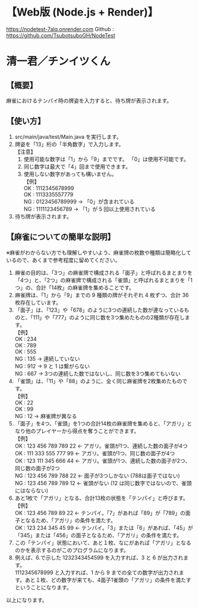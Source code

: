 【Web版 (Node.js + Render)】
=
https://nodetest-7alq.onrender.com
Github : https://github.com/TsubotsuboGH/NodeTest

清一君／チンイツくん
=

【概要】
-
麻雀におけるテンパイ時の牌姿を入力すると、待ち牌が表示されます。

【使い方】
-
1. src/main/java/test/Main.java を実行します。
2. 牌姿を「13」桁の「半角数字」で入力します。  
   【注意】
   1. 使用可能な数字は「1」から「9」までです。
      「0」は使用不可能です。
   2. 同じ数字は最大で「4」回まで使用できます。
   3. 使用しない数字があっても構いません。  
   【例】  
   OK : 1112345678999  
   OK : 1113335557779  
   NG : 0123456789999 -> 「0」が含まれている  
   NG : 1111123456789 -> 「1」が 5 回以上使用されている  
3. 待ち牌が表示されます。

【麻雀についての簡単な説明】
-
※麻雀がわからない方でも理解しやすいよう、麻雀牌の枚数や種類は簡略化しているので、あくまで参考程度に留めてください。
1. 麻雀の目的は、「3つ」の麻雀牌で構成される「面子」と呼ばれるまとまりを「4つ」と、「2つ」の麻雀牌で構成される「雀頭」と呼ばれるまとまりを「1つ」の、合計「14枚」の麻雀牌を集めることです。
2. 麻雀牌は、「1」から「9」までの 9 種類の牌がそれぞれ 4 枚ずつ、合計 36 枚存在しています。
3. 「面子」は、「123」や「678」のように3つの連続した数が連なっているものと、「111」や「777」のように同じ数を3つ集めたものの2種類が存在します。  
   【例】  
   OK : 234  
   OK : 789  
   OK : 555  
   NG : 135 -> 連続していない  
   NG : 912 -> 9 と 1 は繋がらない  
   NG : 667 -> 3つの連続した数ではないし、同じ数を3つ集めてもいない  
4. 「雀頭」は、「11」や「88」のように、全く同じ麻雀牌を2枚集めたものです。  
   【例】  
   OK : 22  
   OK : 99  
   NG : 12 -> 麻雀牌が異なる  
5. 「面子」を4つ、「雀頭」を1つの合計14枚の麻雀牌を集めると、「アガリ」となり他のプレイヤーから得点を奪うことができます。  
   【例】  
   OK : 123 456 789 789 22 <- アガリ。雀頭が1つ、連続した数の面子が4つ  
   OK : 111 333 555 777 99 <- アガリ。雀頭が1つ、同じ数の面子が4つ  
   OK : 123 111 345 666 44 <- アガリ。雀頭が1つ、連続した数の面子が2つ、同じ数の面子が2つ  
   NG : 123 456 789 788 22 <- 面子が3つしかない (788は面子ではない)  
   NG : 123 456 789 789 12 <- 雀頭がない (12 は同じ数字ではないので、雀頭にはならない)  
6. あと1枚で「アガリ」となる、合計13枚の状態を「テンパイ」と呼びます。  
   【例】  
   OK : 123 456 789 89 22 <- テンパイ。「7」があれば「89」が「789」の面子となるため、「アガリ」の条件を満たす。  
   OK : 123 234 345 45 99 <- テンパイ。「3」または「6」があれば、「45」が「345」または「456」の面子となるため、「アガリ」の条件を満たす。  
7. この「テンパイ」状態において、あと１枚、なにがあれば「アガリ」となるのかを表示するのがこのプログラムになります。  
8. 例えば、6.で示した 1232343454599 を入力すれば、3 と 6 が出力されます。  
   1112345678999 と入力すれば、1 から 9 までの全ての数字が出力されます。あと１枚、どの数字が来ても、4面子1雀頭の「アガリ」の条件を満たすということになります。

以上になります。
